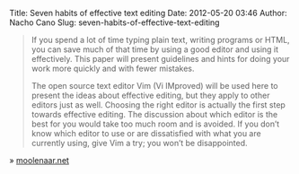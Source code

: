 Title: Seven habits of effective text editing
Date: 2012-05-20 03:46
Author: Nacho Cano
Slug: seven-habits-of-effective-text-editing

> If you spend a lot of time typing plain text, writing programs or
> HTML, you can save much of that time by using a good editor and using
> it effectively. This paper will present guidelines and hints for doing
> your work more quickly and with fewer mistakes.
>
> The open source text editor Vim (Vi IMproved) will be used here to
> present the ideas about effective editing, but they apply to other
> editors just as well. Choosing the right editor is actually the first
> step towards effective editing. The discussion about which editor is
> the best for you would take too much room and is avoided. If you don’t
> know which editor to use or are dissatisfied with what you are
> currently using, give Vim a try; you won’t be disappointed.

» [moolenaar.net][]

  [moolenaar.net]: http://www.moolenaar.net/habits.html
    "Seven habits of effective text editing"
